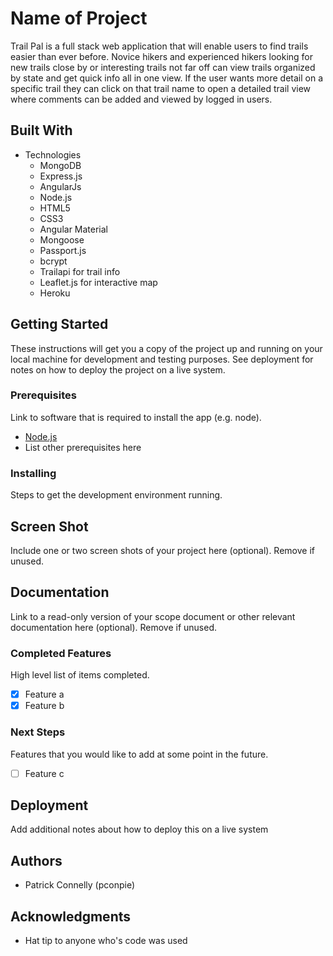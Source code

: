 # Name of Project

Trail Pal is a full stack web application that will enable users to find trails easier than ever before. Novice hikers and experienced hikers looking for new trails close by or interesting trails not far off can view trails organized by state and get quick info all in one view. If the user wants more detail on a specific trail they can click on that trail name to open a detailed trail view where comments can be added and viewed by logged in users.

## Built With
* Technologies
    * MongoDB
    * Express.js
    * AngularJs
    * Node.js
    * HTML5
    * CSS3
    * Angular Material
    * Mongoose
    * Passport.js
    * bcrypt
    * Trailapi for trail info
    * Leaflet.js for interactive map
    * Heroku

## Getting Started

These instructions will get you a copy of the project up and running on your local machine for development and testing purposes. See deployment for notes on how to deploy the project on a live system.

### Prerequisites

Link to software that is required to install the app (e.g. node).

- [Node.js](https://nodejs.org/en/)
- List other prerequisites here


### Installing

Steps to get the development environment running.

## Screen Shot

Include one or two screen shots of your project here (optional). Remove if unused.

## Documentation

Link to a read-only version of your scope document or other relevant documentation here (optional). Remove if unused.

### Completed Features

High level list of items completed.

- [x] Feature a
- [x] Feature b

### Next Steps

Features that you would like to add at some point in the future.

- [ ] Feature c

## Deployment

Add additional notes about how to deploy this on a live system

## Authors

* Patrick Connelly (pconpie)


## Acknowledgments

* Hat tip to anyone who's code was used

